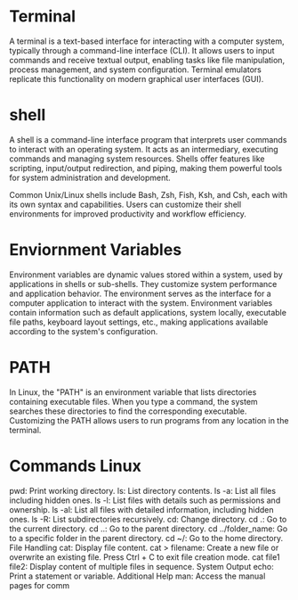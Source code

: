 # Terminal

A terminal is a text-based interface for interacting with a computer system, typically through a command-line interface (CLI). It allows users to input commands and receive textual output, enabling tasks like file manipulation, process management, and system configuration. Terminal emulators replicate this functionality on modern graphical user interfaces (GUI).

# shell

A shell is a command-line interface program that interprets user commands to interact with an operating system. It acts as an intermediary, executing commands and managing system resources. Shells offer features like scripting, input/output redirection, and piping, making them powerful tools for system administration and development.

 Common Unix/Linux shells include Bash, Zsh, Fish, Ksh, and Csh, each with its own syntax and capabilities. Users can customize their shell environments for improved productivity and workflow efficiency.

# Enviornment Variables

Environment variables are dynamic values stored within a system, used by applications in shells or sub-shells. They customize system performance and application behavior. The environment serves as the interface for a computer application to interact with the system. Environment variables contain information such as default applications, system locally, executable file paths, keyboard layout settings, etc., making applications available according to the system's configuration.

# PATH

In Linux, the "PATH" is an environment variable that lists directories containing executable files. When you type a command, the system searches these directories to find the corresponding executable. Customizing the PATH allows users to run programs from any location in the terminal.

# Commands Linux

pwd: Print working directory.
ls: List directory contents.
ls -a: List all files including hidden ones.
ls -l: List files with details such as permissions and ownership.
ls -al: List all files with detailed information, including hidden ones.
ls -R: List subdirectories recursively.
cd: Change directory.
cd .: Go to the current directory.
cd ..: Go to the parent directory.
cd ../folder_name: Go to a specific folder in the parent directory.
cd ~/: Go to the home directory.
File Handling
cat: Display file content.
cat > filename: Create a new file or overwrite an existing file.
Press Ctrl + C to exit file creation mode.
cat file1 file2: Display content of multiple files in sequence.
System Output
echo: Print a statement or variable.
Additional Help
man: Access the manual pages for comm
